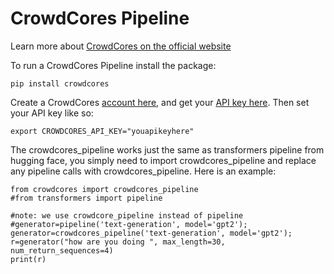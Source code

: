 # CrowdCores Pipeline 

Learn more about [CrowdCores on the official website](https://www.crowdcores.com)

To run a CrowdCores Pipeline install the package:

```
pip install crowdcores
```

Create a CrowdCores [account here](https://www.crowdcores.com/register.php), and get your [API key here](https://www.crowdcores.com/api_keys.php). Then set your API key like so:

```
export CROWDCORES_API_KEY="youapikeyhere"
```

The crowdcores_pipeline works just the same as transformers pipeline from hugging face, you simply need to import crowdcores_pipeline and replace any pipeline calls with crowdcores_pipeline. Here is an example:


```
from crowdcores import crowdcores_pipeline
#from transformers import pipeline 

#note: we use crowdcore_pipeline instead of pipeline
#generator=pipeline('text-generation', model='gpt2');
generator=crowdcores_pipeline('text-generation', model='gpt2');
r=generator("how are you doing ", max_length=30, num_return_sequences=4)
print(r)
```




